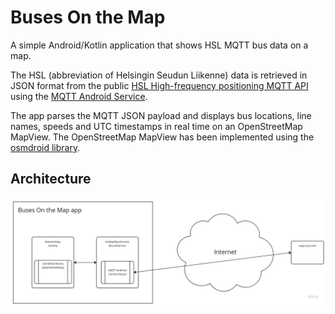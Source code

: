 # Buses On the Map
A simple Android/Kotlin application that shows HSL MQTT bus data on a map.

The HSL (abbreviation of Helsingin Seudun Liikenne) data is retrieved in JSON format from the public [HSL High-frequency positioning MQTT API](https://digitransit.fi/en/developers/apis/4-realtime-api/vehicle-positions/) using the [MQTT Android Service](https://github.com/hannesa2/paho.mqtt.android).

The app parses the MQTT JSON payload and displays bus locations, line names, speeds and UTC timestamps in real time on an OpenStreetMap MapView. The OpenStreetMap MapView has been implemented using the [osmdroid library](https://github.com/osmdroid/osmdroid).

## Architecture
![Simplified architecture diagram](https://github.com/harriris/busesonthemap/blob/main/architecture.jpg)
